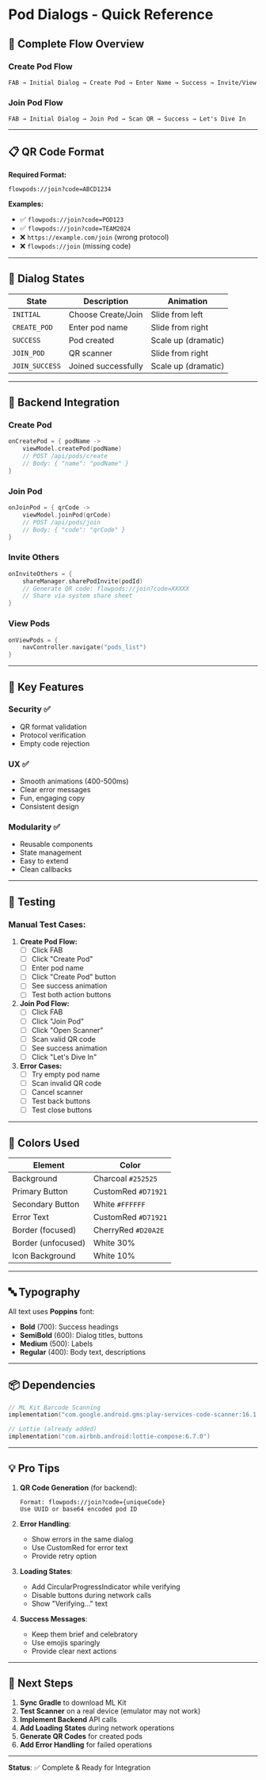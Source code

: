 # Pod Dialogs - Quick Reference

## 🚀 Complete Flow Overview

### Create Pod Flow
```
FAB → Initial Dialog → Create Pod → Enter Name → Success → Invite/View
```

### Join Pod Flow  
```
FAB → Initial Dialog → Join Pod → Scan QR → Success → Let's Dive In
```

---

## 📋 QR Code Format

**Required Format:**
```
flowpods://join?code=ABCD1234
```

**Examples:**
- ✅ `flowpods://join?code=POD123`
- ✅ `flowpods://join?code=TEAM2024`
- ❌ `https://example.com/join` (wrong protocol)
- ❌ `flowpods://join` (missing code)

---

## 🎨 Dialog States

| State | Description | Animation |
|-------|-------------|-----------|
| `INITIAL` | Choose Create/Join | Slide from left |
| `CREATE_POD` | Enter pod name | Slide from right |
| `SUCCESS` | Pod created | Scale up (dramatic) |
| `JOIN_POD` | QR scanner | Slide from right |
| `JOIN_SUCCESS` | Joined successfully | Scale up (dramatic) |

---

## 🔧 Backend Integration

### Create Pod
```kotlin
onCreatePod = { podName ->
    viewModel.createPod(podName)
    // POST /api/pods/create
    // Body: { "name": "podName" }
}
```

### Join Pod
```kotlin
onJoinPod = { qrCode ->
    viewModel.joinPod(qrCode)
    // POST /api/pods/join
    // Body: { "code": "qrCode" }
}
```

### Invite Others
```kotlin
onInviteOthers = {
    shareManager.sharePodInvite(podId)
    // Generate QR code: flowpods://join?code=XXXXX
    // Share via system share sheet
}
```

### View Pods
```kotlin
onViewPods = {
    navController.navigate("pods_list")
}
```

---

## 🎯 Key Features

### Security ✅
- QR format validation
- Protocol verification
- Empty code rejection

### UX ✅
- Smooth animations (400-500ms)
- Clear error messages
- Fun, engaging copy
- Consistent design

### Modularity ✅
- Reusable components
- State management
- Easy to extend
- Clean callbacks

---

## 📱 Testing

### Manual Test Cases:

1. **Create Pod Flow:**
   - [ ] Click FAB
   - [ ] Click "Create Pod"
   - [ ] Enter pod name
   - [ ] Click "Create Pod" button
   - [ ] See success animation
   - [ ] Test both action buttons

2. **Join Pod Flow:**
   - [ ] Click FAB
   - [ ] Click "Join Pod"
   - [ ] Click "Open Scanner"
   - [ ] Scan valid QR code
   - [ ] See success animation
   - [ ] Click "Let's Dive In"

3. **Error Cases:**
   - [ ] Try empty pod name
   - [ ] Scan invalid QR code
   - [ ] Cancel scanner
   - [ ] Test back buttons
   - [ ] Test close buttons

---

## 🎨 Colors Used

| Element | Color |
|---------|-------|
| Background | Charcoal `#252525` |
| Primary Button | CustomRed `#D71921` |
| Secondary Button | White `#FFFFFF` |
| Error Text | CustomRed `#D71921` |
| Border (focused) | CherryRed `#D20A2E` |
| Border (unfocused) | White 30% |
| Icon Background | White 10% |

---

## 🔤 Typography

All text uses **Poppins** font:
- **Bold** (700): Success headings
- **SemiBold** (600): Dialog titles, buttons
- **Medium** (500): Labels
- **Regular** (400): Body text, descriptions

---

## 📦 Dependencies

```kotlin
// ML Kit Barcode Scanning
implementation("com.google.android.gms:play-services-code-scanner:16.1.0")

// Lottie (already added)
implementation("com.airbnb.android:lottie-compose:6.7.0")
```

---

## 💡 Pro Tips

1. **QR Code Generation** (for backend):
   ```
   Format: flowpods://join?code={uniqueCode}
   Use UUID or base64 encoded pod ID
   ```

2. **Error Handling**:
   - Show errors in the same dialog
   - Use CustomRed for error text
   - Provide retry option

3. **Loading States**:
   - Add CircularProgressIndicator while verifying
   - Disable buttons during network calls
   - Show "Verifying..." text

4. **Success Messages**:
   - Keep them brief and celebratory
   - Use emojis sparingly
   - Provide clear next actions

---

## 🚀 Next Steps

1. **Sync Gradle** to download ML Kit
2. **Test Scanner** on a real device (emulator may not work)
3. **Implement Backend** API calls
4. **Add Loading States** during network operations
5. **Generate QR Codes** for created pods
6. **Add Error Handling** for failed operations

---

**Status**: ✅ Complete & Ready for Integration

